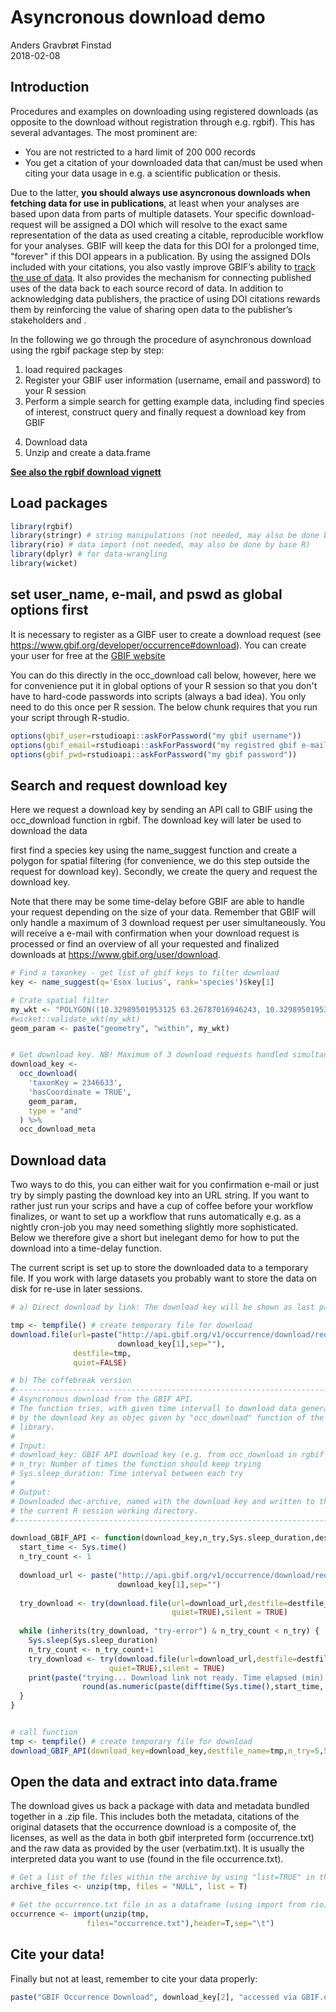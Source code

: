 # Asyncronous download demo
Anders Gravbrøt Finstad  
2018-02-08  
## Introduction
Procedures and examples on downloading using registered downloads (as opposite to the download without registration through e.g. rgbif). This has several advantages. The most prominent are: 

* You are not restricted to a hard limit of 200 000 records
* You get a citation of your downloaded data that can/must be used when citing your data usage in e.g. a scientific publication or thesis. 

Due to the latter, **you should always use asyncronous downloads when fetching data for use in publications**, at least when your analyses are based upon data from parts of multiple datasets. Your specific download-request will be assigned a DOI which will resolve to the exact same representation of the data as used creating a citable, reproducible workflow for your analyses. GBIF will keep the data for this DOI for a prolonged time, "forever" if this DOI appears in a publication. By using the assigned DOIs included with your citations, you also vastly improve GBIF’s ability to [track the use of data](https://www.gbif.org/literature-tracking). It also provides the mechanism for connecting published uses of the data back to each source record of data. In addition to acknowledging data publishers, the practice of using DOI citations rewards them by reinforcing the value of sharing open data to the publisher’s stakeholders and .

In the following we go through the procedure of asynchronous download using the rgbif package step by step: 

1. load required packages
2. Register your GBIF user information (username, email and password) to your R session
3. Perform a simple search for getting example data, including find species of interest, construct query and finally request a download key from GBIF
4) Download data
5) Unzip and create a data.frame 

**[See also the rgbif download vignett](https://github.com/ropensci/rgbif/blob/master/vignettes/downloads.Rmd)**

## Load packages


```r
library(rgbif)
library(stringr) # string manipulations (not needed, may also be done by base R)
library(rio) # data import (not needed, may also be done by base R)
library(dplyr) # for data-wrangling
library(wicket)
```

## set user_name, e-mail, and pswd as global options first
It is necessary to register as a GIBF user to create a download request (see https://www.gbif.org/developer/occurrence#download). You can create your user for free at the [GBIF website](https://www.gbif.org)

You can do this directly in the occ_download call below, however, here we for convenience put it in global options of your R session so that you don't have to hard-code passwords into scripts (always a bad idea). You only need to do this once per R session. The below chunk requires that you run your script through R-studio. 


```r
options(gbif_user=rstudioapi::askForPassword("my gbif username"))
options(gbif_email=rstudioapi::askForPassword("my registred gbif e-mail"))
options(gbif_pwd=rstudioapi::askForPassword("my gbif password"))
```


## Search and request download key
Here we request a download key by sending an API call to GBIF using the occ_download function in rgbif. The download key will later be used to download the data

first find a species key using the name_suggest function and create a polygon for spatial filtering (for convenience, we do this step outside the request for download key). Secondly, we create the query and request the download key.

Note that there may be some time-delay before GBIF are able to handle your request depending on the size of your data. Remember that GBIF will only handle a maximum of 3 download request per user simultaneously. You will receive a e-mail with confirmation when your download request is processed or find an overview of all your requested and finalized downloads at https://www.gbif.org/user/download. 


```r
# Find a taxonkey - get list of gbif keys to filter download
key <- name_suggest(q='Esox lucius', rank='species')$key[1] 

# Crate spatial filter
my_wkt <- "POLYGON((10.32989501953125 63.26787016946243, 10.32989501953125 63.455051146616825, 10.8819580078125 63.455051146616825, 10.8819580078125 63.26787016946243, 10.32989501953125 63.26787016946243))" 
#wicket::validate_wkt(my_wkt)
geom_param <- paste("geometry", "within", my_wkt)


# Get download key. NB! Maximum of 3 download requests handled simultaneously
download_key <- 
  occ_download(
    'taxonKey = 2346633',
    'hasCoordinate = TRUE',
    geom_param,
    type = "and"
  ) %>% 
  occ_download_meta
```

## Download data 
Two ways to do this, you can either wait for you confirmation e-mail or just try by simply pasting the download key into an URL string. If you want to rather just run your scrips and have a cup of coffee before your workflow finalizes, or want to set up a workflow that runs automatically e.g. as a nightly cron-job you may need something slightly more sophisticated. Below we therefore give a short but inelegant demo for how to put the download into a time-delay function. 

The current script is set up to store the downloaded data to a temporary file. If you work with large datasets you probably want to store the data on disk for re-use in later sessions.  


```r
# a) Direct download by link: The download key will be shown as last part of the url e.g. https://www.gbif.org/occurrence/download/0003580-171002173027117

tmp <- tempfile() # create temporary file for download
download.file(url=paste("http://api.gbif.org/v1/occurrence/download/request/",
                        download_key[1],sep=""),
              destfile=tmp,
              quiet=FALSE)

# b) The coffebreak version
#------------------------------------------------------------------------------
# Asyncronous download from the GBIF API. 
# The function tries, with given time intervall to download data generated 
# by the download key as objec given by "occ_download" function of the "rgbif" 
# library. 
#
# Input:
# download_key: GBIF API download key (e.g. from occ_download in rgbif package)
# n_try: Number of times the function should keep trying
# Sys.sleep_duration: Time interval between each try
#
# Output: 
# Downloaded dwc-archive, named with the download key and written to the 
# the current R session working directory.
#------------------------------------------------------------------------------

download_GBIF_API <- function(download_key,n_try,Sys.sleep_duration,destfile_name){
  start_time <- Sys.time()
  n_try_count <- 1
  
  download_url <- paste("http://api.gbif.org/v1/occurrence/download/request/",
                        download_key[1],sep="")
  
  try_download <- try(download.file(url=download_url,destfile=destfile_name,
                                    quiet=TRUE),silent = TRUE)
  
  while (inherits(try_download, "try-error") & n_try_count < n_try) {   
    Sys.sleep(Sys.sleep_duration)
    n_try_count <- n_try_count+1
    try_download <- try(download.file(url=download_url,destfile=destfile_name,
                      quiet=TRUE),silent = TRUE)
    print(paste("trying... Download link not ready. Time elapsed (min):",
                round(as.numeric(paste(difftime(Sys.time(),start_time, units = "mins"))),2)))
  }
}


# call function
tmp <- tempfile() # create temporary file for download
download_GBIF_API(download_key=download_key,destfile_name=tmp,n_try=5,Sys.sleep_duration=30)
```


## Open the data and extract into data.frame 
The download gives us back a package with data and metadata bundled together in a .zip file. This includes both the metadata, citations of the original datasets that the occurrence download is a composite of, the licenses, as well as the data in both gbif interpreted form (occurrence.txt) and the raw data as provided by the user (verbatim.txt). It is usually the interpreted data you want to use (found in the file occurrence.txt). 


```r
# Get a list of the files within the archive by using "list=TRUE" in the unzip function.
archive_files <- unzip(tmp, files = "NULL", list = T) 

# Get the occurrence.txt file in as a dataframe (using import from rio)
occurrence <- import(unzip(tmp,
                 files="occurrence.txt"),header=T,sep="\t")
```

## Cite your data! 
Finally but not at least, remember to cite your data properly:


```r
paste("GBIF Occurrence Download", download_key[2], "accessed via GBIF.org on", Sys.Date())
```
